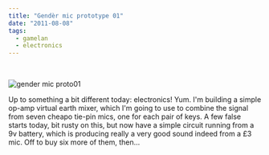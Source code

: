 ```yaml
---
title: "Gendèr mic prototype 01"
date: "2011-08-08"
tags: 
  - gamelan
  - electronics
---
```


 

![](/blog/gender-mic-proto01.jpg "gender mic proto01")

Up to something a bit different today: electronics! Yum. I'm building a simple op-amp virtual earth mixer, which I'm going to use to combine the signal from seven cheapo tie-pin mics, one for each pair of keys. A few false starts today, bit rusty on this, but now have a simple circuit running from a 9v battery, which is producing really a very good sound indeed from a £3 mic. Off to buy six more of them, then…
